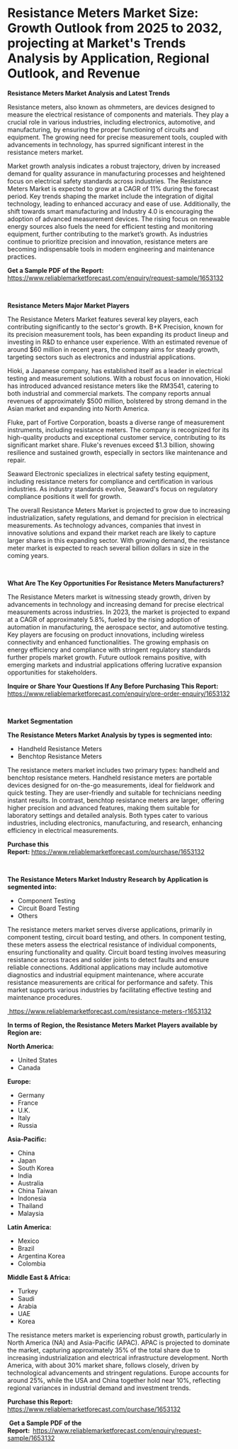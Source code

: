 <p><h1>Resistance Meters Market Size: Growth Outlook from 2025 to 2032, projecting at Market's Trends Analysis by Application, Regional Outlook, and Revenue</h1></p><p><strong>Resistance Meters Market Analysis and Latest Trends</strong></p>
<p><p>Resistance meters, also known as ohmmeters, are devices designed to measure the electrical resistance of components and materials. They play a crucial role in various industries, including electronics, automotive, and manufacturing, by ensuring the proper functioning of circuits and equipment. The growing need for precise measurement tools, coupled with advancements in technology, has spurred significant interest in the resistance meters market. </p><p>Market growth analysis indicates a robust trajectory, driven by increased demand for quality assurance in manufacturing processes and heightened focus on electrical safety standards across industries. The Resistance Meters Market is expected to grow at a CAGR of 11% during the forecast period. Key trends shaping the market include the integration of digital technology, leading to enhanced accuracy and ease of use. Additionally, the shift towards smart manufacturing and Industry 4.0 is encouraging the adoption of advanced measurement devices. The rising focus on renewable energy sources also fuels the need for efficient testing and monitoring equipment, further contributing to the market’s growth. As industries continue to prioritize precision and innovation, resistance meters are becoming indispensable tools in modern engineering and maintenance practices.</p></p>
<p><strong>Get a Sample PDF of the Report:&nbsp;</strong> <a href="https://www.reliablemarketforecast.com/enquiry/request-sample/1653132?utm_campaign=2478&utm_medium=2&utm_source=Github&utm_content=ia&utm_term=16042025&utm_id=resistance-meters">https://www.reliablemarketforecast.com/enquiry/request-sample/1653132</a></p>
<p>&nbsp;</p>
<p><strong>Resistance Meters Major Market Players</strong></p>
<p><p>The Resistance Meters Market features several key players, each contributing significantly to the sector's growth. B+K Precision, known for its precision measurement tools, has been expanding its product lineup and investing in R&D to enhance user experience. With an estimated revenue of around $60 million in recent years, the company aims for steady growth, targeting sectors such as electronics and industrial applications.</p><p>Hioki, a Japanese company, has established itself as a leader in electrical testing and measurement solutions. With a robust focus on innovation, Hioki has introduced advanced resistance meters like the RM3541, catering to both industrial and commercial markets. The company reports annual revenues of approximately $500 million, bolstered by strong demand in the Asian market and expanding into North America.</p><p>Fluke, part of Fortive Corporation, boasts a diverse range of measurement instruments, including resistance meters. The company is recognized for its high-quality products and exceptional customer service, contributing to its significant market share. Fluke's revenues exceed $1.3 billion, showing resilience and sustained growth, especially in sectors like maintenance and repair.</p><p>Seaward Electronic specializes in electrical safety testing equipment, including resistance meters for compliance and certification in various industries. As industry standards evolve, Seaward's focus on regulatory compliance positions it well for growth.</p><p>The overall Resistance Meters Market is projected to grow due to increasing industrialization, safety regulations, and demand for precision in electrical measurements. As technology advances, companies that invest in innovative solutions and expand their market reach are likely to capture larger shares in this expanding sector. With growing demand, the resistance meter market is expected to reach several billion dollars in size in the coming years.</p></p>
<p>&nbsp;</p>
<p><strong>What Are The Key Opportunities For Resistance Meters Manufacturers?</strong></p>
<p><p>The Resistance Meters market is witnessing steady growth, driven by advancements in technology and increasing demand for precise electrical measurements across industries. In 2023, the market is projected to expand at a CAGR of approximately 5.8%, fueled by the rising adoption of automation in manufacturing, the aerospace sector, and automotive testing. Key players are focusing on product innovations, including wireless connectivity and enhanced functionalities. The growing emphasis on energy efficiency and compliance with stringent regulatory standards further propels market growth. Future outlook remains positive, with emerging markets and industrial applications offering lucrative expansion opportunities for stakeholders.</p></p>
<p><strong>Inquire or Share Your Questions If Any Before Purchasing This Report:</strong> <a href="https://www.reliablemarketforecast.com/enquiry/pre-order-enquiry/1653132?utm_campaign=2478&utm_medium=2&utm_source=Github&utm_content=ia&utm_term=16042025&utm_id=resistance-meters">https://www.reliablemarketforecast.com/enquiry/pre-order-enquiry/1653132</a></p>
<p>&nbsp;</p>
<p><strong>Market Segmentation</strong></p>
<p><strong>The Resistance Meters Market Analysis by types is segmented into:</strong></p>
<p><ul><li>Handheld Resistance Meters</li><li>Benchtop Resistance Meters</li></ul></p>
<p><p>The resistance meters market includes two primary types: handheld and benchtop resistance meters. Handheld resistance meters are portable devices designed for on-the-go measurements, ideal for fieldwork and quick testing. They are user-friendly and suitable for technicians needing instant results. In contrast, benchtop resistance meters are larger, offering higher precision and advanced features, making them suitable for laboratory settings and detailed analysis. Both types cater to various industries, including electronics, manufacturing, and research, enhancing efficiency in electrical measurements.</p></p>
<p><strong>Purchase this Report:&nbsp;</strong><a href="https://www.reliablemarketforecast.com/purchase/1653132?utm_campaign=2478&utm_medium=2&utm_source=Github&utm_content=ia&utm_term=16042025&utm_id=resistance-meters">https://www.reliablemarketforecast.com/purchase/1653132</a></p>
<p>&nbsp;</p>
<p><strong>The Resistance Meters Market Industry Research by Application is segmented into:</strong></p>
<p><ul><li>Component Testing</li><li>Circuit Board Testing</li><li>Others</li></ul></p>
<p><p>The resistance meters market serves diverse applications, primarily in component testing, circuit board testing, and others. In component testing, these meters assess the electrical resistance of individual components, ensuring functionality and quality. Circuit board testing involves measuring resistance across traces and solder joints to detect faults and ensure reliable connections. Additional applications may include automotive diagnostics and industrial equipment maintenance, where accurate resistance measurements are critical for performance and safety. This market supports various industries by facilitating effective testing and maintenance procedures.</p></p>
<p><a href="https://www.reliablemarketforecast.com/resistance-meters-r1653132?utm_campaign=2478&utm_medium=2&utm_source=Github&utm_content=ia&utm_term=16042025&utm_id=resistance-meters">&nbsp;https://www.reliablemarketforecast.com/resistance-meters-r1653132</a></p>
<p><strong>In terms of Region, the Resistance Meters Market Players available by Region are:</strong></p>
<p>
    <p> <strong> North America: </strong>
        <ul>
            <li>United States</li>
            <li>Canada</li>
        </ul>
        </p> 
    <p> <strong> Europe: </strong>
        <ul>
            <li>Germany</li>
            <li>France</li>
            <li>U.K.</li>
            <li>Italy</li>
            <li>Russia</li>
        </ul>
        </p> 
    <p> <strong> Asia-Pacific: </strong>
        <ul>
            <li>China</li>
            <li>Japan</li>
            <li>South Korea</li>
            <li>India</li>
            <li>Australia</li>
            <li>China Taiwan</li>
            <li>Indonesia</li>
            <li>Thailand</li>
            <li>Malaysia</li>
        </ul>
        </p> 
    <p> <strong> Latin America: </strong>
        <ul>
            <li>Mexico</li>
            <li>Brazil</li>
            <li>Argentina Korea</li>
            <li>Colombia</li>
        </ul>
        </p> 
    <p> <strong> Middle East & Africa: </strong>
        <ul>
            <li>Turkey</li>
            <li>Saudi</li>
            <li>Arabia</li>
            <li>UAE</li>
            <li>Korea</li>
        </ul>
    </p>
    </p>
<p><p>The resistance meters market is experiencing robust growth, particularly in North America (NA) and Asia-Pacific (APAC). APAC is projected to dominate the market, capturing approximately 35% of the total share due to increasing industrialization and electrical infrastructure development. North America, with about 30% market share, follows closely, driven by technological advancements and stringent regulations. Europe accounts for around 25%, while the USA and China together hold near 10%, reflecting regional variances in industrial demand and investment trends.</p></p>
<p><strong>Purchase this Report: </strong><a href="https://www.reliablemarketforecast.com/purchase/1653132?utm_campaign=2478&utm_medium=2&utm_source=Github&utm_content=ia&utm_term=16042025&utm_id=resistance-meters">https://www.reliablemarketforecast.com/purchase/1653132</a></p>
<p>&nbsp;<strong>Get a Sample PDF of the Report:&nbsp;&nbsp;</strong><a href="https://www.reliablemarketforecast.com/enquiry/request-sample/1653132?utm_campaign=2478&utm_medium=2&utm_source=Github&utm_content=ia&utm_term=16042025&utm_id=resistance-meters">https://www.reliablemarketforecast.com/enquiry/request-sample/1653132</a></p>
<p><strong></strong></p>
<p><p></p><p></p><p></p></p>